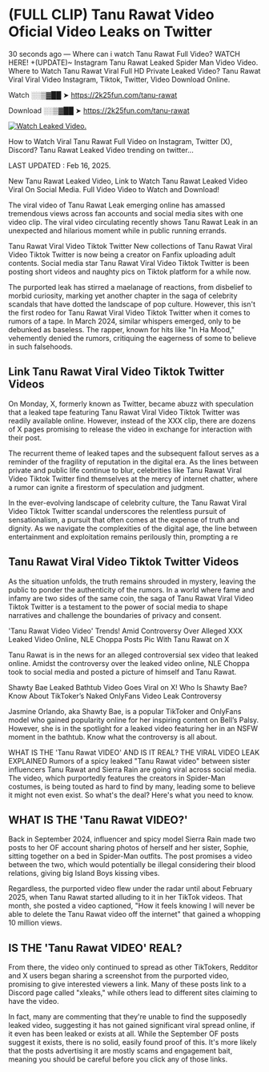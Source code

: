 # (FULL CLIP) Tanu Rawat Video Oficial Video Leaks on Twitter

30 seconds ago — Where can i watch Tanu Rawat Full Video? WATCH HERE! +(UPDATE)~ Instagram Tanu Rawat Leaked Spider Man Video Video. Where to Watch Tanu Rawat Viral Full HD Private Leaked Video? Tanu Rawat Viral Viral Video Instagram, Tiktok, Twitter, Video Download Online.

Watch ░░▒▓██ ➤ https://2k25fun.com/tanu-rawat

Download ░░▒▓██ ➤ https://2k25fun.com/tanu-rawat

[![Watch Leaked Video.](https://miro.medium.com/v2/resize:fit:828/format:webp/1*cilzJN44JGOrTw9NJCrNHA.gif "Watch Leaked Video")](https://2k25fun.com/tanu-rawat)

How to Watch Viral Tanu Rawat Full Video on Instagram, Twitter (X), Discord? Tanu Rawat Leaked Video trending on twitter...

LAST UPDATED : Feb 16, 2025.

New Tanu Rawat Leaked Video, Link to Watch Tanu Rawat Leaked Video Viral On Social Media. Full Video Video to Watch and Download!

The viral video of Tanu Rawat Leak emerging online has amassed tremendous views across fan accounts and social media sites with one video clip. The viral video circulating recently shows Tanu Rawat Leak in an unexpected and hilarious moment while in public running errands.

Tanu Rawat Viral Video Tiktok Twitter New collections of Tanu Rawat Viral Video Tiktok Twitter is now being a creator on Fanfix uploading adult contents. Social media star Tanu Rawat Viral Video Tiktok Twitter is been posting short videos and naughty pics on Tiktok platform for a while now.

The purported leak has stirred a maelanage of reactions, from disbelief to morbid curiosity, marking yet another chapter in the saga of celebrity scandals that have dotted the landscape of pop culture. However, this isn't the first rodeo for Tanu Rawat Viral Video Tiktok Twitter when it comes to rumors of a tape. In March 2024, similar whispers emerged, only to be debunked as baseless. The rapper, known for hits like "In Ha Mood," vehemently denied the rumors, critiquing the eagerness of some to believe in such falsehoods.

## Link Tanu Rawat Viral Video Tiktok Twitter Videos

On Monday, X, formerly known as Twitter, became abuzz with speculation that a leaked tape featuring Tanu Rawat Viral Video Tiktok Twitter was readily available online. However, instead of the XXX clip, there are dozens of X pages promising to release the video in exchange for interaction with their post.

The recurrent theme of leaked tapes and the subsequent fallout serves as a reminder of the fragility of reputation in the digital era. As the lines between private and public life continue to blur, celebrities like Tanu Rawat Viral Video Tiktok Twitter find themselves at the mercy of internet chatter, where a rumor can ignite a firestorm of speculation and judgment.

In the ever-evolving landscape of celebrity culture, the Tanu Rawat Viral Video Tiktok Twitter scandal underscores the relentless pursuit of sensationalism, a pursuit that often comes at the expense of truth and dignity. As we navigate the complexities of the digital age, the line between entertainment and exploitation remains perilously thin, prompting a re

##  Tanu Rawat Viral Video Tiktok Twitter Videos

As the situation unfolds, the truth remains shrouded in mystery, leaving the public to ponder the authenticity of the rumors. In a world where fame and infamy are two sides of the same coin, the saga of Tanu Rawat Viral Video Tiktok Twitter is a testament to the power of social media to shape narratives and challenge the boundaries of privacy and consent.

'Tanu Rawat Video Video' Trends! Amid Controversy Over Alleged XXX Leaked Video Online, NLE Choppa Posts Pic With Tanu Rawat on X

Tanu Rawat is in the news for an alleged controversial sex video that leaked online. Amidst the controversy over the leaked video online, NLE Choppa took to social media and posted a picture of himself and Tanu Rawat.

Shawty Bae Leaked Bathtub Video Goes Viral on X! Who Is Shawty Bae? Know About TikToker’s Naked OnlyFans Video Leak Controversy

Jasmine Orlando, aka Shawty Bae, is a popular TikToker and OnlyFans model who gained popularity online for her inspiring content on Bell’s Palsy. However, she is in the spotlight for a leaked video featuring her in an NSFW moment in the bathtub. Know what the controversy is all about.

WHAT IS THE 'Tanu Rawat VIDEO' AND IS IT REAL? THE VIRAL VIDEO LEAK EXPLAINED Rumors of a spicy leaked "Tanu Rawat video" between sister influencers Tanu Rawat and Sierra Rain are going viral across social media. The video, which purportedly features the creators in Spider-Man costumes, is being touted as hard to find by many, leading some to believe it might not even exist. So what's the deal? Here's what you need to know.

## WHAT IS THE 'Tanu Rawat VIDEO?'

Back in September 2024, influencer and spicy model Sierra Rain made two posts to her OF account sharing photos of herself and her sister, Sophie, sitting together on a bed in Spider-Man outfits. The post promises a video between the two, which would potentially be illegal considering their blood relations, giving big Island Boys kissing vibes.

Regardless, the purported video flew under the radar until about February 2025, when Tanu Rawat started alluding to it in her TikTok videos. That month, she posted a video captioned, "How it feels knowing I will never be able to delete the Tanu Rawat video off the internet" that gained a whopping 10 million views.

## IS THE 'Tanu Rawat VIDEO' REAL?

From there, the video only continued to spread as other TikTokers, Redditor and X users began sharing a screenshot from the purported video, promising to give interested viewers a link. Many of these posts link to a Discord page called "xleaks," while others lead to different sites claiming to have the video.

In fact, many are commenting that they're unable to find the supposedly leaked video, suggesting it has not gained significant viral spread online, if it even has been leaked or exists at all. While the September OF posts suggest it exists, there is no solid, easily found proof of this. It's more likely that the posts advertising it are mostly scams and engagement bait, meaning you should be careful before you click any of those links.